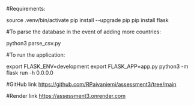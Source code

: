 #Requirements:

source .venv/bin/activate
pip install --upgrade pip
pip install flask

#To parse the database in the event of adding more countries:

python3 parse_csv.py

#To run the application:

export FLASK_ENV=development
export FLASK_APP=app.py
python3 -m flask run -h 0.0.0.0

#GitHub link
https://github.com/RPaivaniemi/assessment3/tree/main

#Render link
https://assessment3.onrender.com